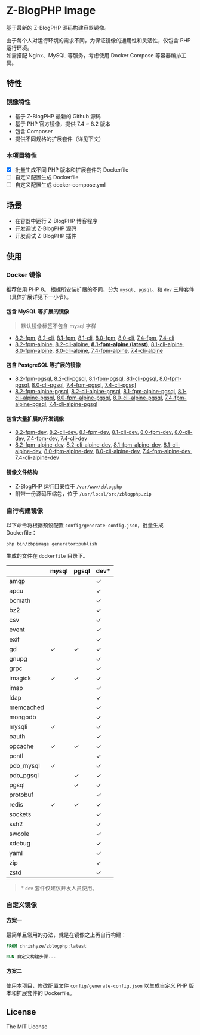 # Z-BlogPHP Image

基于最新的 Z-BlogPHP 源码构建容器镜像。  

由于每个人对运行环境的需求不同，为保证镜像的通用性和灵活性，仅包含 PHP 运行环境。  
如需搭配 Nginx、MySQL 等服务，考虑使用 Docker Compose 等容器编排工具。  

## 特性

### 镜像特性

- 基于 Z-BlogPHP 最新的 Github 源码
- 基于 PHP 官方镜像，提供 7.4 ~ 8.2 版本
- 包含 Composer
- 提供不同规格的扩展套件（详见下文）

### 本项目特性

- [x] 批量生成不同 PHP 版本和扩展套件的 Dockerfile
- [ ] 自定义配置生成 Dockerfile
- [ ] 自定义配置生成 docker-compose.yml

## 场景

- 在容器中运行 Z-BlogPHP 博客程序
- 开发调试 Z-BlogPHP 源码
- 开发调试 Z-BlogPHP 插件

## 使用

### Docker 镜像

推荐使用 PHP 8。
根据所安装扩展的不同，分为 `mysql`、`pgsql`、和 `dev` 三种套件（具体扩展详见下一小节）。  

#### 包含 MySQL 等扩展的镜像  

> 默认镜像标签不包含 mysql 字样  

- [8.2-fpm](https://github.com/chrishyze/zblogphp-image/blob/master/dockerfile/8.2/fpm/mysql/Dockerfile),
  [8.2-cli](https://github.com/chrishyze/zblogphp-image/blob/master/dockerfile/8.2/cli/mysql/Dockerfile),
  [8.1-fpm](https://github.com/chrishyze/zblogphp-image/blob/master/dockerfile/8.1/fpm/mysql/Dockerfile),
  [8.1-cli](https://github.com/chrishyze/zblogphp-image/blob/master/dockerfile/8.1/cli/mysql/Dockerfile),
  [8.0-fpm](https://github.com/chrishyze/zblogphp-image/blob/master/dockerfile/8.0/fpm/mysql/Dockerfile),
  [8.0-cli](https://github.com/chrishyze/zblogphp-image/blob/master/dockerfile/8.0/cli/mysql/Dockerfile),
  [7.4-fpm](https://github.com/chrishyze/zblogphp-image/blob/master/dockerfile/7.4/fpm/mysql/Dockerfile),
  [7.4-cli](https://github.com/chrishyze/zblogphp-image/blob/master/dockerfile/7.4/cli/mysql/Dockerfile)
- [8.2-fpm-alpine](https://github.com/chrishyze/zblogphp-image/blob/master/dockerfile/8.2/fpm-alpine/mysql/Dockerfile),
  [8.2-cli-alpine](https://github.com/chrishyze/zblogphp-image/blob/master/dockerfile/8.2/cli-alpine/mysql/Dockerfile),
  **[8.1-fpm-alpine (latest)](https://github.com/chrishyze/zblogphp-image/blob/master/dockerfile/8.1/fpm-alpine/mysql/Dockerfile)**,
  [8.1-cli-alpine](https://github.com/chrishyze/zblogphp-image/blob/master/dockerfile/8.1/cli-alpine/mysql/Dockerfile),
  [8.0-fpm-alpine](https://github.com/chrishyze/zblogphp-image/blob/master/dockerfile/8.0/fpm-alpine/mysql/Dockerfile),
  [8.0-cli-alpine](https://github.com/chrishyze/zblogphp-image/blob/master/dockerfile/8.0/cli-alpine/mysql/Dockerfile),
  [7.4-fpm-alpine](https://github.com/chrishyze/zblogphp-image/blob/master/dockerfile/7.4/fpm-alpine/mysql/Dockerfile),
  [7.4-cli-alpine](https://github.com/chrishyze/zblogphp-image/blob/master/dockerfile/7.4/cli-alpine/mysql/Dockerfile)

#### 包含 PostgreSQL 等扩展的镜像  

- [8.2-fpm-pgsql](https://github.com/chrishyze/zblogphp-image/blob/master/dockerfile/8.2/fpm/pgsql/Dockerfile),
  [8.2-cli-pgsql](https://github.com/chrishyze/zblogphp-image/blob/master/dockerfile/8.2/cli/pgsql/Dockerfile),
  [8.1-fpm-pgsql](https://github.com/chrishyze/zblogphp-image/blob/master/dockerfile/8.1/fpm/pgsql/Dockerfile),
  [8.1-cli-pgsql](https://github.com/chrishyze/zblogphp-image/blob/master/dockerfile/8.1/cli/pgsql/Dockerfile),
  [8.0-fpm-pgsql](https://github.com/chrishyze/zblogphp-image/blob/master/dockerfile/8.0/fpm/pgsql/Dockerfile),
  [8.0-cli-pgsql](https://github.com/chrishyze/zblogphp-image/blob/master/dockerfile/8.0/cli/pgsql/Dockerfile),
  [7.4-fpm-pgsql](https://github.com/chrishyze/zblogphp-image/blob/master/dockerfile/7.4/fpm/pgsql/Dockerfile),
  [7.4-cli-pgsql](https://github.com/chrishyze/zblogphp-image/blob/master/dockerfile/7.4/cli/pgsql/Dockerfile)
- [8.2-fpm-alpine-pgsql](https://github.com/chrishyze/zblogphp-image/blob/master/dockerfile/8.2/fpm-alpine/pgsql/Dockerfile),
  [8.2-cli-alpine-pgsql](https://github.com/chrishyze/zblogphp-image/blob/master/dockerfile/8.2/cli-alpine/pgsql/Dockerfile),
  [8.1-fpm-alpine-pgsql](https://github.com/chrishyze/zblogphp-image/blob/master/dockerfile/8.1/fpm-alpine/pgsql/Dockerfile),
  [8.1-cli-alpine-pgsql](https://github.com/chrishyze/zblogphp-image/blob/master/dockerfile/8.1/cli-alpine/pgsql/Dockerfile),
  [8.0-fpm-alpine-pgsql](https://github.com/chrishyze/zblogphp-image/blob/master/dockerfile/8.0/fpm-alpine/pgsql/Dockerfile),
  [8.0-cli-alpine-pgsql](https://github.com/chrishyze/zblogphp-image/blob/master/dockerfile/8.0/cli-alpine/pgsql/Dockerfile),
  [7.4-fpm-alpine-pgsql](https://github.com/chrishyze/zblogphp-image/blob/master/dockerfile/7.4/fpm-alpine/pgsql/Dockerfile),
  [7.4-cli-alpine-pgsql](https://github.com/chrishyze/zblogphp-image/blob/master/dockerfile/7.4/cli-alpine/pgsql/Dockerfile)

#### 包含大量扩展的开发镜像  

- [8.2-fpm-dev](https://github.com/chrishyze/zblogphp-image/blob/master/dockerfile/8.2/fpm/dev/Dockerfile),
  [8.2-cli-dev](https://github.com/chrishyze/zblogphp-image/blob/master/dockerfile/8.2/cli/dev/Dockerfile),
  [8.1-fpm-dev](https://github.com/chrishyze/zblogphp-image/blob/master/dockerfile/8.1/fpm/dev/Dockerfile),
  [8.1-cli-dev](https://github.com/chrishyze/zblogphp-image/blob/master/dockerfile/8.1/cli/dev/Dockerfile),
  [8.0-fpm-dev](https://github.com/chrishyze/zblogphp-image/blob/master/dockerfile/8.0/fpm/dev/Dockerfile),
  [8.0-cli-dev](https://github.com/chrishyze/zblogphp-image/blob/master/dockerfile/8.0/cli/dev/Dockerfile),
  [7.4-fpm-dev](https://github.com/chrishyze/zblogphp-image/blob/master/dockerfile/7.4/fpm/dev/Dockerfile),
  [7.4-cli-dev](https://github.com/chrishyze/zblogphp-image/blob/master/dockerfile/7.4/cli/dev/Dockerfile)
- [8.2-fpm-alpine-dev](https://github.com/chrishyze/zblogphp-image/blob/master/dockerfile/8.2/fpm-alpine/dev/Dockerfile),
  [8.2-cli-alpine-dev](https://github.com/chrishyze/zblogphp-image/blob/master/dockerfile/8.2/cli-alpine/dev/Dockerfile),
  [8.1-fpm-alpine-dev](https://github.com/chrishyze/zblogphp-image/blob/master/dockerfile/8.1/fpm-alpine/dev/Dockerfile),
  [8.1-cli-alpine-dev](https://github.com/chrishyze/zblogphp-image/blob/master/dockerfile/8.1/cli-alpine/dev/Dockerfile),
  [8.0-fpm-alpine-dev](https://github.com/chrishyze/zblogphp-image/blob/master/dockerfile/8.0/fpm-alpine/dev/Dockerfile),
  [8.0-cli-alpine-dev](https://github.com/chrishyze/zblogphp-image/blob/master/dockerfile/8.0/cli-alpine/dev/Dockerfile),
  [7.4-fpm-alpine-dev](https://github.com/chrishyze/zblogphp-image/blob/master/dockerfile/7.4/fpm-alpine/dev/Dockerfile),
  [7.4-cli-alpine-dev](https://github.com/chrishyze/zblogphp-image/blob/master/dockerfile/7.4/cli-alpine/dev/Dockerfile)

#### 镜像文件结构  

- Z-BlogPHP 运行目录位于 `/var/www/zblogphp`
- 附带一份源码压缩包，位于 `/usr/local/src/zblogphp.zip`

### 自行构建镜像

以下命令将根据预设配置 `config/generate-config.json`，批量生成 Dockerfile：

```shell
php bin/zbpimage generator:publish
```

生成的文件在 `dockerfile` 目录下。  

|           | mysql   | pgsql   | dev\*   |
| --------- | ------- | ------- | ------- |
| amqp      |         |         | ✓       |
| apcu      |         |         | ✓       |
| bcmath    |         |         | ✓       |
| bz2       |         |         | ✓       |
| csv       |         |         | ✓       |
| event     |         |         | ✓       |
| exif      |         |         | ✓       |
| gd        | ✓       | ✓       | ✓       |
| gnupg     |         |         | ✓       |
| grpc      |         |         | ✓       |
| imagick   | ✓       | ✓       | ✓       |
| imap      |         |         | ✓       |
| ldap      |         |         | ✓       |
| memcached |         |         | ✓       |
| mongodb   |         |         | ✓       |
| mysqli    | ✓       |         | ✓       |
| oauth     |         |         | ✓       |
| opcache   | ✓       | ✓       | ✓       |
| pcntl     |         |         | ✓       |
| pdo_mysql | ✓       |         | ✓       |
| pdo_pgsql |         | ✓       | ✓       |
| pgsql     |         | ✓       | ✓       |
| protobuf  |         |         | ✓       |
| redis     | ✓       | ✓       | ✓       |
| sockets   |         |         | ✓       |
| ssh2      |         |         | ✓       |
| swoole    |         |         | ✓       |
| xdebug    |         |         | ✓       |
| yaml      |         |         | ✓       |
| zip       |         |         | ✓       |
| zstd      |         |         | ✓       |

> \* `dev` 套件仅建议开发人员使用。  

### 自定义镜像

#### 方案一

最简单且常用的办法，就是在镜像之上再自行构建：  

```dockerfile
FROM chrishyze/zblogphp:latest

RUN 自定义构建步骤...
```

#### 方案二

使用本项目，修改配置文件 `config/generate-config.json` 以生成自定义 PHP 版本和扩展套件的 Dockerfile。  

## License

The MIT License
